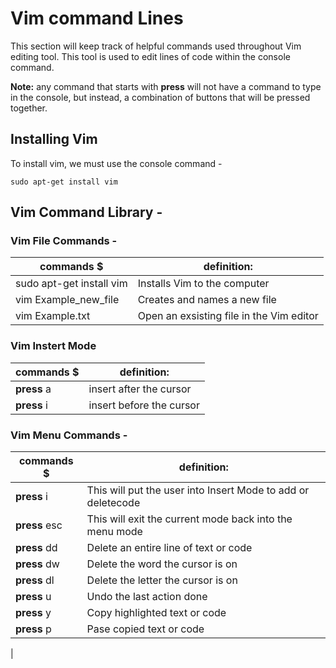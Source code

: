 # Vim command Lines

This section will keep track of helpful commands used throughout Vim editing tool. This tool is used to edit lines of code within the console command.

**Note:** any command that starts with **press** will not have a command to type in the console, but instead, a combination of buttons that will be pressed together.

## Installing Vim

To install vim, we must use the console command -

```
sudo apt-get install vim
```

## Vim Command Library -


### Vim File Commands -

|                commands  $                   |                           definition:                              |
|----------------------------------------------|--------------------------------------------------------------------|
|  sudo apt-get install vim                    |    Installs Vim to the computer                                    |
|  vim Example_new_file                        |    Creates and names a new file                                    |
|  vim Example.txt                             |    Open an exsisting file in the Vim editor                        |

### Vim Instert Mode
|                commands  $                   |                           definition:                              |
|----------------------------------------------|--------------------------------------------------------------------|
|  **press** a                                 |    insert after the cursor                                         |
|  **press** i                                 |    insert before the cursor                                        |

### Vim Menu Commands -

|                commands  $                   |                           definition:                              |
|----------------------------------------------|--------------------------------------------------------------------|
|  **press** i                                 |    This will put the user into Insert Mode to add or deletecode    |
|  **press** esc                               |    This will exit the current mode back into the menu mode         |
|  **press** dd                                |    Delete an entire line of text or code                           |
|  **press** dw                                |    Delete the word the cursor is on                                |
|  **press** dl                                |    Delete the letter the cursor is on                              |
|  **press** u                                 |    Undo the last action done                                       |
|  **press** y                                 |    Copy highlighted text or code                                   |
|  **press** p                                 |    Pase copied text or code                                        |
|




